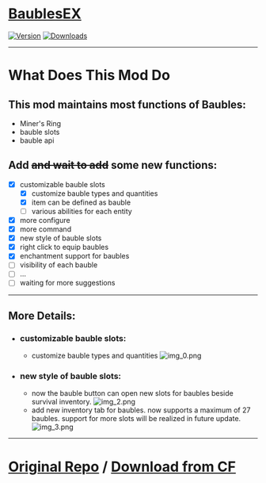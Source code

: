 # [BaublesEX](https://www.curseforge.com/minecraft/mc-mods/baublesex)

[![Version](https://cf.way2muchnoise.eu/versions/For%20MC_baublesex_all.svg)](https://www.curseforge.com/minecraft/mc-mods/baublesex)
[![Downloads](https://cf.way2muchnoise.eu/full_baublesex_downloads.svg)](https://www.curseforge.com/minecraft/mc-mods/baublesex)

---

# What Does This Mod Do

## This mod maintains most functions of Baubles:
- Miner's Ring
- bauble slots
- bauble api

## Add ~~and wait to add~~ some new functions:
- [x] customizable bauble slots
  - [x] customize bauble types and quantities
  - [x] item can be defined as bauble
  - [ ] various abilities for each entity
- [x] more configure
- [x] more command
- [x] new style of bauble slots
- [x] right click to equip baubles
- [x] enchantment support for baubles
- [ ] visibility of each bauble
- [ ] ...
- [ ] waiting for more suggestions

---

## More Details:

- ### customizable bauble slots:
  - customize bauble types and quantities ![img_0.png](https://i.imgur.com/r4DF4Pf.png)

- ### new style of bauble slots:
  - now the bauble button can open new slots for baubles beside survival inventory. ![img_2.png](https://i.imgur.com/tyN637Y.png)
  - add new inventory tab for baubles. now supports a maximum of 27 baubles. support for more slots will be realized in future update. ![img_3.png](https://i.imgur.com/fVpMhRW.png)

---

#  [Original Repo](https://github.com/Azanor/Baubles) / [Download from CF](https://www.curseforge.com/minecraft/mc-mods/baubles)